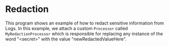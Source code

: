 # Redaction

This program shows an example of how to redact sensitive information from Logs.
In this example, we attach a custom `Processor` called `MyRedactionProcessor`
which is responsible for replacing any instance of the word "&lt;secret&gt;"
with the value "newRedactedValueHere".
